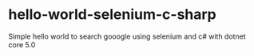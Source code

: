 # hello-world-selenium-c-sharp

Simple hello world to search gooogle using selenium and c# with dotnet core 5.0
